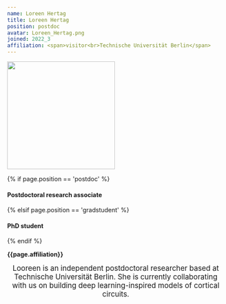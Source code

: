 ```yaml
---
name: Loreen Hertag
title: Loreen Hertag
position: postdoc
avatar: Loreen_Hertag.png
joined: 2022_3
affiliation: <span>visitor<br>Technische Universität Berlin</span>
---
```


<img width="250" src="{{site.baseurl}}/images/people/{{page.avatar}}" data-action="zoom">

 {% if page.position == 'postdoc' %}
<h4>Postdoctoral research associate</h4>
 {% elsif page.position == 'gradstudent' %}
<h4>PhD student</h4>
 {% endif %}

<b>{{page.affiliation}}</b>

<header class="masthead text-justify" style="font-size:120%">
Looreen is an independent postdoctoral researcher based at Technische Universität Berlin. She is currently collaborating with us on building deep learning-inspired models of cortical circuits.

</header>
<br><br>
